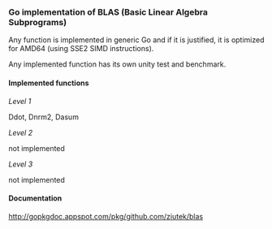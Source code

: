 ### Go implementation of BLAS (Basic Linear Algebra Subprograms)

Any function is implemented in generic Go and if it is justified, it is
optimized for AMD64 (using SSE2 SIMD instructions).

Any implemented function has its own unity test and benchmark.

#### Implemented functions

_Level 1_

Ddot, Dnrm2, Dasum

_Level 2_

not implemented

_Level 3_

not implemented

#### Documentation

http://gopkgdoc.appspot.com/pkg/github.com/ziutek/blas
